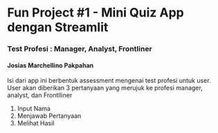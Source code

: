 # Fun Project #1 - Mini Quiz App dengan Streamlit

### Test Profesi : Manager, Analyst, Frontliner
#### Josias Marchellino Pakpahan

Isi dari app ini berbentuk assessment mengenai test profesi untuk user. User akan diberikan 3 pertanyaan yang merujuk ke profesi manager, analyst, dan Frontlliner

1. Input Nama
2. Menjawab Pertanyaan
3. Melihat Hasil
